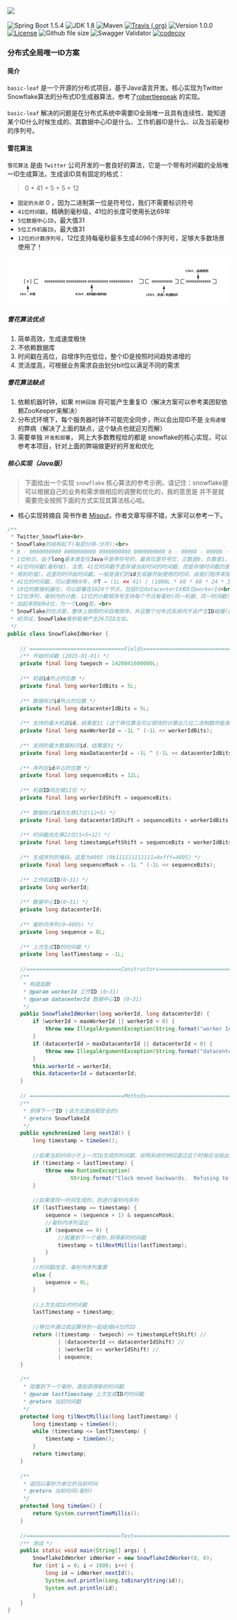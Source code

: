 ![](https://avatars1.githubusercontent.com/u/23032549?s=460&v=4)

![Spring Boot 1.5.4](https://img.shields.io/badge/Spring%20Boot-1.5.4-brightgreen.svg)
![JDK 1.8](https://img.shields.io/badge/JDK-1.8-brightgreen.svg)
![Maven](https://img.shields.io/badge/Maven-3.5.0-yellowgreen.svg)
[![Travis (.org)](https://img.shields.io/travis/rexlin600/basic-leaf.svg?branch=master)](https://github.com/rexlin600/basic-leaf.git)
![Version 1.0.0](https://img.shields.io/badge/version-1.0.0-yellow.svg)
[![License](https://img.shields.io/badge/license-apache-blue.svg)](https://github.com/rexlin600/basic-leaf/master/LICENSE)
![Github file size](https://img.shields.io/github/size/webcaetano/craft/build/phaser-craft.min.js.svg)
![Swagger Validator](https://img.shields.io/swagger/valid/2.0/https/raw.githubusercontent.com/OAI/OpenAPI-Specification/master/examples/v2.0/json/petstore-expanded.json.svg)
[![codecov](https://codecov.io/gh/rexlin600/basic-leaf/branch/master/graph/badge.svg)](https://codecov.io/gh/rexlin600/basic-leaf)

### 分布式全局唯一ID方案

#### 简介

`basic-leaf` 是一个开源的分布式项目，基于Java语言开发。核心实现为Twitter Snowflake算法的分布式ID生成器算法，参考了[robertleepeak](https://github.com/robertleepeak/vesta-id-generator)
的实现。
</br>
</br>
`basic-leaf` 解决的问题是在分布式系统中需要ID全局唯一且具有连续性、能知道某个ID什么时候生成的、其数据中心ID是什么、工作机器ID是什么、以及当前毫秒的序列号。

#### 雪花算法

`雪花算法` 是由 `Twitter` 公司开发的一套良好的算法，它是一个带有时间戳的全局唯一ID生成算法，生成该ID具有固定的格式：

> 0   +   41  +   5     +   5    +    12

  - `固定的头部` 0 ，因为二进制第一位是符号位，我们不需要标识符号
  - `41位时间戳`，精确到毫秒级，41位的长度可使用长达69年
  - `5位数据中心ID`，最大值31
  - `5位工作机器ID`，最大值31
  - `12位的计数序列号`，12位支持每毫秒最多生成4096个序列号，足够大多数场景使用了！
  
![snowflake id生成规则](snowflake.png)

##### 雪花算法优点

 1. 简单高效，生成速度极快
 2. 不依赖数据库
 3. 时间戳在高位，自增序列在低位，整个ID是按照时间趋势递增的
 4. 灵活度高，可根据业务需求自由划分bit位以满足不同的需求
 
##### 雪花算法缺点

 1. 依赖机器时钟，如果 `时钟回拨` 将可能产生重复ID（解决方案可以参考美团软依赖ZooKeeper来解决）
 2. 分布式环境下，每个服务器时钟不可能完全同步，所以会出现ID不是 `全局递增` 的弊病（解决了上面的缺点，这个缺点也就迎刃而解）
 3. 需要单独 `开发和部署`， 网上大多数教程给的都是 snowflake的核心实现，可以参考本项目，针对上面的弊端做更好的开发和优化
 
##### 核心实现（Java版）

> 下面给出一个实现 `snowflake` 核心算法的参考示例，请记住：snowflake是可以根据自己的业务和需求做相应的调整和优化的，我的意思是
并不是就需要完全按照下面的方式实现其算法核心哈。

 - 核心实现转摘自 简书作者 [Misout](https://www.jianshu.com/p/9d7ebe37215e)，作者文章写得不错，大家可以参考一下。

```java
/**
 * Twitter_Snowflake<br>
 * SnowFlake的结构如下(每部分用-分开):<br>
 * 0 - 0000000000 0000000000 0000000000 0000000000 0 - 00000 - 00000 - 000000000000 <br>
 * 1位标识，由于long基本类型在Java中是带符号的，最高位是符号位，正数是0，负数是1，所以id一般是正数，最高位是0<br>
 * 41位时间截(毫秒级)，注意，41位时间截不是存储当前时间的时间截，而是存储时间截的差值（当前时间截 - 开始时间截)
 * 得到的值），这里的的开始时间截，一般是我们的id生成器开始使用的时间，由我们程序来指定的（如下下面程序IdWorker类的startTime属性）。
 * 41位的时间截，可以使用69年，年T = (1L << 41) / (1000L * 60 * 60 * 24 * 365) = 69<br>
 * 10位的数据机器位，可以部署在1024个节点，包括5位datacenterId和5位workerId<br>
 * 12位序列，毫秒内的计数，12位的计数顺序号支持每个节点每毫秒(同一机器，同一时间截)产生4096个ID序号<br>
 * 加起来刚好64位，为一个Long型。<br>
 * SnowFlake的优点是，整体上按照时间自增排序，并且整个分布式系统内不会产生ID碰撞(由数据中心ID和机器ID作区分)，并且效率较高，
 * 经测试，SnowFlake每秒能够产生26万ID左右。
 */
public class SnowflakeIdWorker {

    // ==============================Fields===========================================
    /** 开始时间截 (2015-01-01) */
    private final long twepoch = 1420041600000L;

    /** 机器id所占的位数 */
    private final long workerIdBits = 5L;

    /** 数据标识id所占的位数 */
    private final long datacenterIdBits = 5L;

    /** 支持的最大机器id，结果是31 (这个移位算法可以很快的计算出几位二进制数所能表示的最大十进制数) */
    private final long maxWorkerId = -1L ^ (-1L << workerIdBits);

    /** 支持的最大数据标识id，结果是31 */
    private final long maxDatacenterId = -1L ^ (-1L << datacenterIdBits);

    /** 序列在id中占的位数 */
    private final long sequenceBits = 12L;

    /** 机器ID向左移12位 */
    private final long workerIdShift = sequenceBits;

    /** 数据标识id向左移17位(12+5) */
    private final long datacenterIdShift = sequenceBits + workerIdBits;

    /** 时间截向左移22位(5+5+12) */
    private final long timestampLeftShift = sequenceBits + workerIdBits + datacenterIdBits;

    /** 生成序列的掩码，这里为4095 (0b111111111111=0xfff=4095) */
    private final long sequenceMask = -1L ^ (-1L << sequenceBits);

    /** 工作机器ID(0~31) */
    private long workerId;

    /** 数据中心ID(0~31) */
    private long datacenterId;

    /** 毫秒内序列(0~4095) */
    private long sequence = 0L;

    /** 上次生成ID的时间截 */
    private long lastTimestamp = -1L;

    //==============================Constructors=====================================
    /**
     * 构造函数
     * @param workerId 工作ID (0~31)
     * @param datacenterId 数据中心ID (0~31)
     */
    public SnowflakeIdWorker(long workerId, long datacenterId) {
        if (workerId > maxWorkerId || workerId < 0) {
            throw new IllegalArgumentException(String.format("worker Id can't be greater than %d or less than 0", maxWorkerId));
        }
        if (datacenterId > maxDatacenterId || datacenterId < 0) {
            throw new IllegalArgumentException(String.format("datacenter Id can't be greater than %d or less than 0", maxDatacenterId));
        }
        this.workerId = workerId;
        this.datacenterId = datacenterId;
    }

    // ==============================Methods==========================================
    /**
     * 获得下一个ID (该方法是线程安全的)
     * @return SnowflakeId
     */
    public synchronized long nextId() {
        long timestamp = timeGen();

        //如果当前时间小于上一次ID生成的时间戳，说明系统时钟回退过这个时候应当抛出异常
        if (timestamp < lastTimestamp) {
            throw new RuntimeException(
                    String.format("Clock moved backwards.  Refusing to generate id for %d milliseconds", lastTimestamp - timestamp));
        }

        //如果是同一时间生成的，则进行毫秒内序列
        if (lastTimestamp == timestamp) {
            sequence = (sequence + 1) & sequenceMask;
            //毫秒内序列溢出
            if (sequence == 0) {
                //阻塞到下一个毫秒,获得新的时间戳
                timestamp = tilNextMillis(lastTimestamp);
            }
        }
        //时间戳改变，毫秒内序列重置
        else {
            sequence = 0L;
        }

        //上次生成ID的时间截
        lastTimestamp = timestamp;

        //移位并通过或运算拼到一起组成64位的ID
        return ((timestamp - twepoch) << timestampLeftShift) //
                | (datacenterId << datacenterIdShift) //
                | (workerId << workerIdShift) //
                | sequence;
    }

    /**
     * 阻塞到下一个毫秒，直到获得新的时间戳
     * @param lastTimestamp 上次生成ID的时间截
     * @return 当前时间戳
     */
    protected long tilNextMillis(long lastTimestamp) {
        long timestamp = timeGen();
        while (timestamp <= lastTimestamp) {
            timestamp = timeGen();
        }
        return timestamp;
    }

    /**
     * 返回以毫秒为单位的当前时间
     * @return 当前时间(毫秒)
     */
    protected long timeGen() {
        return System.currentTimeMillis();
    }

    //==============================Test=============================================
    /** 测试 */
    public static void main(String[] args) {
        SnowflakeIdWorker idWorker = new SnowflakeIdWorker(0, 0);
        for (int i = 0; i < 1000; i++) {
            long id = idWorker.nextId();
            System.out.println(Long.toBinaryString(id));
            System.out.println(id);
        }
    }
}
```
